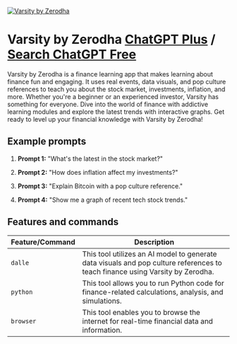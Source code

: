 
[![Varsity by Zerodha](https://files.oaiusercontent.com/file-IlrkyTqsI1mwLQoj8L6ZkNlj?se=2123-10-18T09%3A19%3A02Z&sp=r&sv=2021-08-06&sr=b&rscc=max-age%3D31536000%2C%20immutable&rscd=attachment%3B%20filename%3Dvarsitydp2.png&sig=fXQqqUhYESpUbBi5B5VWuwN5sMoNQ8ggnWhBPzNbEjs%3D)](https://chat.openai.com/g/g-WIy0DU3fd-varsity-by-zerodha)

# Varsity by Zerodha [ChatGPT Plus](https://chat.openai.com/g/g-WIy0DU3fd-varsity-by-zerodha) / [Search ChatGPT Free](https://gptcall.net/index.html#/?search=Varsity%20by%20Zerodha)

Varsity by Zerodha is a finance learning app that makes learning about finance fun and engaging. It uses real events, data visuals, and pop culture references to teach you about the stock market, investments, inflation, and more. Whether you're a beginner or an experienced investor, Varsity has something for everyone. Dive into the world of finance with addictive learning modules and explore the latest trends with interactive graphs. Get ready to level up your financial knowledge with Varsity by Zerodha!

## Example prompts

1. **Prompt 1:** "What's the latest in the stock market?"

2. **Prompt 2:** "How does inflation affect my investments?"

3. **Prompt 3:** "Explain Bitcoin with a pop culture reference."

4. **Prompt 4:** "Show me a graph of recent tech stock trends."


## Features and commands

| Feature/Command | Description |
| --- | --- |
| `dalle` | This tool utilizes an AI model to generate data visuals and pop culture references to teach finance using Varsity by Zerodha. |
| `python` | This tool allows you to run Python code for finance-related calculations, analysis, and simulations. |
| `browser` | This tool enables you to browse the internet for real-time financial data and information. |


